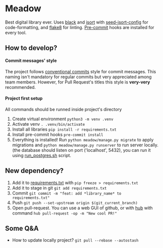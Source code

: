 # Meadow

Best digital library ever. Uses [black](https://github.com/psf/black) and [isort](https://github.com/timothycrosley/isort) with [seed-isort-config](https://github.com/asottile/seed-isort-config) for code-formatting, and [flake8](http://flake8.pycqa.org/en/latest/) for linting. [Pre-commit](https://pre-commit.com) hooks are installed for every tool.

## How to develop?

#### Commit messages' style
The project follows [conventional commits](https://www.conventionalcommits.org/en/v1.0.0-beta.2/) style for commit messages. 
This naming isn't mandatory for regular commits but very appreciated among team members. However, for Pull Request's titles this style is **very-very** recommended.

#### Project first setup
All commands should be runned inside project's directory

1. Create virtual environment
`python3 -m venv .venv`
2. Activate venv
`. .venv/bin/activate`
3. Install all libraries
`pip install -r requirements.txt`
4. Install pre-commit hooks
`pre-commit install`
5. Everything is installed! Run `python meadow/manage.py migrate` to apply migrations and `python meadow/manage.py runserver` to run server locally. (the database should listen on port ('localhost', 5432), you can run it using [run_postgres.sh](init.d/run_postgres.sh) script.

## New dependency?

1. Add it to [requirements.txt](requirements.txt) with `pip freeze > requirements.txt`
2. Add it to stage in git
`git add requirements.txt`
3. Commit
`git commit -m "feat: add *library_name* to requirements.txt"`
4. Push
`git push --set-upstream origin $(git_current_branch)`
5. Open pull-request. You can use a web GUI of github, or with [hub](https://hub.github.com) with command `hub pull-request -op -m "New cool PR!"`

## Some Q&A

* How to update locally project?
`git pull --rebase --autostash`
